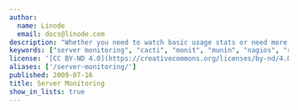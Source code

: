 ```yaml
---
author:
  name: Linode
  email: docs@linode.com
description: "Whether you need to watch basic usage stats or need more advanced functionality, these guides will help you deploy open source server monitoring solutions on your Linux cloud server. The [Linode Longview](/docs/platform/longview/longview) tool also offers system metrics and graphing, which can be used in conjunction with any of these monitoring tools, or with the [Linode Manager email alerts](/docs/uptime/monitoring-and-maintaining-your-server/#configuring-linode-manager-email-alerts) to keep an eye on your system."
keywords: ["server monitoring", "cacti", "monit", "munin", "nagios", "rrdtool"]
license: '[CC BY-ND 4.0](https://creativecommons.org/licenses/by-nd/4.0)'
aliases: ['/server-monitoring/']
published: 2009-07-16
title: Server Monitoring
show_in_lists: true
---
```



